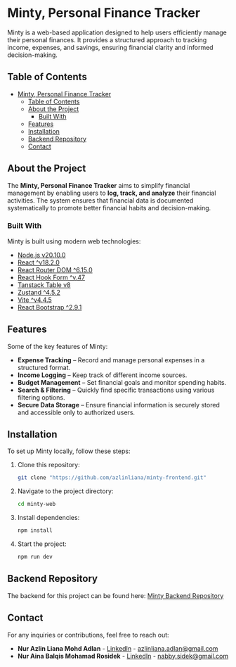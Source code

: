 # Minty, Personal Finance Tracker

Minty is a web-based application designed to help users efficiently manage their personal finances. It provides a structured approach to tracking income, expenses, and savings, ensuring financial clarity and informed decision-making.

## Table of Contents

- [Minty, Personal Finance Tracker](#minty-personal-finance-tracker)
  - [Table of Contents](#table-of-contents)
  - [About the Project](#about-the-project)
    - [Built With](#built-with)
  - [Features](#features)
  - [Installation](#installation)
  - [Backend Repository](#backend-repository)
  - [Contact](#contact)

## About the Project

The **Minty, Personal Finance Tracker** aims to simplify financial management by enabling users to **log, track, and analyze** their financial activities. The system ensures that financial data is documented systematically to promote better financial habits and decision-making.

### Built With

Minty is built using modern web technologies:

- [Node.js v20.10.0](https://nodejs.org/en)
- [React ^v18.2.0](https://react.dev/)
- [React Router DOM ^6.15.0](https://reactrouter.com/en/main)
- [React Hook Form ^v.47](https://reacthookform.com/)
- [Tanstack Table v8](https://tanstack.com/table/latest)
- [Zustand ^4.5.2](https://zustand.docs.pmnd.rs/)
- [Vite ^v4.4.5](https://vitejs.dev/)
- [React Bootstrap ^2.9.1](https://react-bootstrap.netlify.app/)

## Features

Some of the key features of Minty:

- **Expense Tracking** – Record and manage personal expenses in a structured format.
- **Income Logging** – Keep track of different income sources.
- **Budget Management** – Set financial goals and monitor spending habits.
- **Search & Filtering** – Quickly find specific transactions using various filtering options.
- **Secure Data Storage** – Ensure financial information is securely stored and accessible only to authorized users.

## Installation

To set up Minty locally, follow these steps:

1. Clone this repository:
   ```bash
   git clone "https://github.com/azlinliana/minty-frontend.git"
   ```

2. Navigate to the project directory:
   ```bash
   cd minty-web
   ```

3. Install dependencies:
   ```sh
   npm install
   ```

4. Start the project:
   ```sh
   npm run dev
   ```

## Backend Repository

The backend for this project can be found here: [Minty Backend Repository](https://github.com/azlinliana)

## Contact

For any inquiries or contributions, feel free to reach out:

- **Nur Azlin Liana Mohd Adlan** - [LinkedIn](https://github.com/azlinliana) - azlinliana.adlan@gmail.com
- **Nur Aina Balqis Mohamad Rosidek** - [LinkedIn](www.linkedin.com/in/nabbysidek) - nabby.sidek@gmail.com


